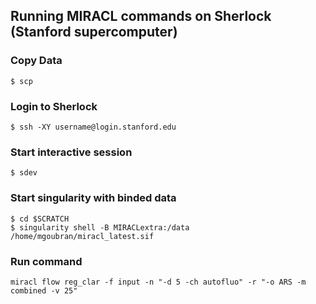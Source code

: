 ## Running MIRACL commands on Sherlock (Stanford supercomputer)
### Copy Data
    $ scp

### Login to Sherlock
    $ ssh -XY username@login.stanford.edu

### Start interactive session
    $ sdev

### Start singularity with binded data
    $ cd $SCRATCH
    $ singularity shell -B MIRACLextra:/data /home/mgoubran/miracl_latest.sif

### Run command
    miracl flow reg_clar -f input -n "-d 5 -ch autofluo" -r "-o ARS -m combined -v 25"
